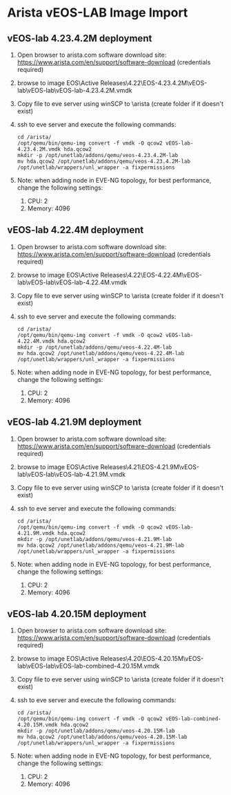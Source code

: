# Arista vEOS-LAB Image Import

## vEOS-lab 4.23.4.2M deployment

1. Open browser to arista.com software download site: <https://www.arista.com/en/support/software-download> (credentials required)
2. browse to image EOS\Active Releases\4.22\EOS-4.23.4.2M\vEOS-lab\vEOS-lab\vEOS-lab-4.23.4.2M.vmdk
3. Copy file to eve server using winSCP to \arista (create folder if it doesn't exist)
4. ssh to eve server and execute the following commands:

    ```shell
    cd /arista/
    /opt/qemu/bin/qemu-img convert -f vmdk -O qcow2 vEOS-lab-4.23.4.2M.vmdk hda.qcow2
    mkdir -p /opt/unetlab/addons/qemu/veos-4.23.4.2M-lab
    mv hda.qcow2 /opt/unetlab/addons/qemu/veos-4.23.4.2M-lab
    /opt/unetlab/wrappers/unl_wrapper -a fixpermissions
    ```

5. Note: when adding node in EVE-NG topology, for best performance, change the following settings:
   1. CPU: 2
   2. Memory: 4096


## vEOS-lab 4.22.4M deployment

1. Open browser to arista.com software download site: <https://www.arista.com/en/support/software-download> (credentials required)
2. browse to image EOS\Active Releases\4.22\EOS-4.22.4M\vEOS-lab\vEOS-lab\vEOS-lab-4.22.4M.vmdk
3. Copy file to eve server using winSCP to \arista (create folder if it doesn't exist)
4. ssh to eve server and execute the following commands:

    ```shell
    cd /arista/
    /opt/qemu/bin/qemu-img convert -f vmdk -O qcow2 vEOS-lab-4.22.4M.vmdk hda.qcow2
    mkdir -p /opt/unetlab/addons/qemu/veos-4.22.4M-lab
    mv hda.qcow2 /opt/unetlab/addons/qemu/veos-4.22.4M-lab
    /opt/unetlab/wrappers/unl_wrapper -a fixpermissions
    ```

5. Note: when adding node in EVE-NG topology, for best performance, change the following settings:
   1. CPU: 2
   2. Memory: 4096

## vEOS-lab 4.21.9M deployment

1. Open browser to arista.com software download site: <https://www.arista.com/en/support/software-download> (credentials required)
2. browse to image EOS\Active Releases\4.21\EOS-4.21.9M\vEOS-lab\vEOS-lab\vEOS-lab-4.21.9M.vmdk
3. Copy file to eve server using winSCP to \arista (create folder if it doesn't exist)
4. ssh to eve server and execute the following commands:

    ```shell
    cd /arista/
    /opt/qemu/bin/qemu-img convert -f vmdk -O qcow2 vEOS-lab-4.21.9M.vmdk hda.qcow2
    mkdir -p /opt/unetlab/addons/qemu/veos-4.21.9M-lab
    mv hda.qcow2 /opt/unetlab/addons/qemu/veos-4.21.9M-lab
    /opt/unetlab/wrappers/unl_wrapper -a fixpermissions
    ```

5. Note: when adding node in EVE-NG topology, for best performance, change the following settings:
   1. CPU: 2
   2. Memory: 4096

## vEOS-lab 4.20.15M deployment

1. Open browser to arista.com software download site: <https://www.arista.com/en/support/software-download> (credentials required)
2. browse to image EOS\Active Releases\4.20\EOS-4.20.15M\vEOS-lab\vEOS-lab\vEOS-lab-combined-4.20.15M.vmdk
3. Copy file to eve server using winSCP to \arista (create folder if it doesn't exist)
4. ssh to eve server and execute the following commands:

    ```shell
    cd /arista/
    /opt/qemu/bin/qemu-img convert -f vmdk -O qcow2 vEOS-lab-combined-4.20.15M.vmdk hda.qcow2
    mkdir -p /opt/unetlab/addons/qemu/veos-4.20.15M-lab
    mv hda.qcow2 /opt/unetlab/addons/qemu/veos-4.20.15M-lab
    /opt/unetlab/wrappers/unl_wrapper -a fixpermissions
    ```

5. Note: when adding node in EVE-NG topology, for best performance, change the following settings:
   1. CPU: 2
   2. Memory: 4096

